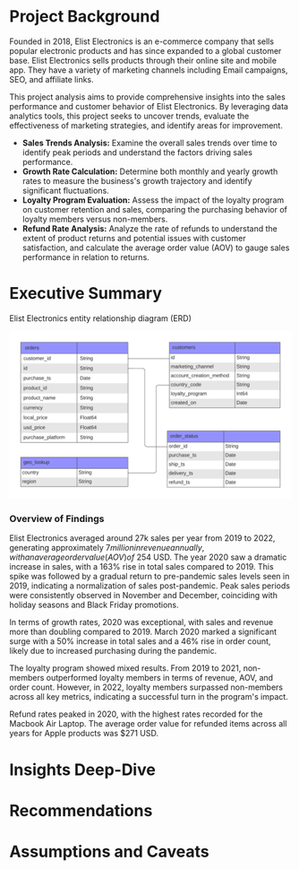 # Project Background
Founded in 2018, Elist Electronics is an e-commerce company that sells popular electronic products and has since expanded to a global customer base.  Elist Electronics sells products through their online site and mobile app.  They have a variety of marketing channels including Email campaigns, SEO, and affiliate links.  

This project analysis aims to provide comprehensive insights into the sales performance and customer behavior of Elist Electronics.  By leveraging data analytics tools, this project seeks to uncover trends, evaluate the effectiveness of marketing strategies, and identify areas for improvement.

- **Sales Trends Analysis:**  Examine the overall sales trends over time to identify peak periods and understand the factors driving sales performance.
- **Growth Rate Calculation:** Determine both monthly and yearly growth rates to measure the business's growth trajectory and identify significant fluctuations.
- **Loyalty Program Evaluation:** Assess the impact of the loyalty program on customer retention and sales, comparing the purchasing behavior of loyalty members versus non-members.
- **Refund Rate Analysis:** Analyze the rate of refunds to understand the extent of product returns and potential issues with customer satisfaction, and calculate the average order value (AOV) to gauge sales performance in relation to returns.

# Executive Summary
Elist Electronics entity relationship diagram (ERD)
<p align ="center">
  <img src="https://github.com/jenncash29/Elist-Electronics-Store-Project/blob/main/Elist%20Electronics%20ERD.png" alt="Elist Electronics ERD">
</p>

### Overview of Findings

Elist Electronics averaged around 27k sales per year from 2019 to 2022, generating approximately $7 million in revenue annually, with an average order value (AOV) of ~$254 USD. The year 2020 saw a dramatic increase in sales, with a 163% rise in total sales compared to 2019. This spike was followed by a gradual return to pre-pandemic sales levels seen in 2019, indicating a normalization of sales post-pandemic. Peak sales periods were consistently observed in November and December, coinciding with holiday seasons and Black Friday promotions.

In terms of growth rates, 2020 was exceptional, with sales and revenue more than doubling compared to 2019. March 2020 marked a significant surge with a 50% increase in total sales and a 46% rise in order count, likely due to increased purchasing during the pandemic.

The loyalty program showed mixed results. From 2019 to 2021, non-members outperformed loyalty members in terms of revenue, AOV, and order count. However, in 2022, loyalty members surpassed non-members across all key metrics, indicating a successful turn in the program's impact.

Refund rates peaked in 2020, with the highest rates recorded for the Macbook Air Laptop. The average order value for refunded items across all years for Apple products was $271 USD.     

# Insights Deep-Dive

# Recommendations

# Assumptions and Caveats


